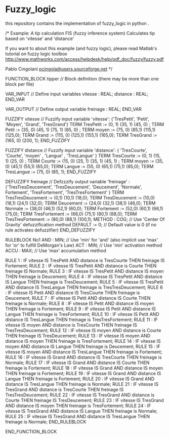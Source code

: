 # Fuzzy_logic
this repository contains the implementation of fuzzy_logic in python . 


/*
Example: A tip calculation FIS (fuzzy inference system)
Calculates tip based on 'vitesse' and 'distance'

If you want to about this example (and fuzzy logic), please
read Matlab's tutorial on fuzzy logic toolbox
http://www.mathworks.com/access/helpdesk/help/pdf_doc/fuzzy/fuzzy.pdf

Pablo Cingolani
pcingola@users.sourceforge.net
*/

FUNCTION_BLOCK tipper // Block definition (there may be more than one block per file)

VAR_INPUT // Define input variables
vitesse : REAL;
distance : REAL;
END_VAR

VAR_OUTPUT // Define output variable
freinage : REAL;
END_VAR

FUZZIFY vitesse // Fuzzify input variable 'vitesse': {'TresPetit', 'Petit', 'Moyen', 'Grand', 'TresGrand'}
TERM TresPetit := (0, 1) (35, 1) (45, 0) ;
TERM Petit := (35, 0) (45, 1) (75, 1) (85, 0) ;
TERM moyen := (75, 0) (85,1) (115,1) (125,0);
TERM Grand := (115, 0) (125,1) (155,1) (165,0);
TERM TresGrand := (165, 0) (200, 1);
END_FUZZIFY

FUZZIFY distance // Fuzzify input variable 'distance': { 'TresCourte', 'Courte', 'moyen' , 'Langue' , 'TresLangue' }
TERM TresCourte := (0, 1) (15, 1) (25, 0) ;
TERM Courte := (15, 0) (25, 1) (35, 1) (45, 1) ;
TERM moyen := (35, 0) (45,1) (55,1) (65,0);
TERM Langue := (55, 0) (65,1) (75,1) (85,0);
TERM TresLangue := (75, 0) (85, 1);
END_FUZZIFY

DEFUZZIFY freinage // Defzzzify output variable 'freinage' : {'TresTresDeucement', 'TresDeucement', 'Deucement', 'Normale', Fortement', 'TresFortement', 'TresTresFortement' }
TERM TresTresDeucement := (0,1) (10,1) (18,0);
TERM TresDeucement := (10,0) (18,1) (24,1) (32,0);
TERM Deucement := (24,0) (32,1) (38,1) (46,0);
TERM Normale := (38,0) (46,1) (52,1) (60,0);
TERM Fortement := (52,0) (60,1) (66,1) (75,0);
TERM TresFortement := (66,0) (75,1) (80,1) (88,0);
TERM TresTresFortement := (80,0) (88,1) (100,1);
METHOD : COG; // Use 'Center Of Gravity' defuzzification method
DEFAULT := 0; // Default value is 0 (if no rule activates defuzzifier)
END_DEFUZZIFY

RULEBLOCK No1
AND : MIN; // Use 'min' for 'and' (also implicit use 'max' for 'or' to fulfill DeMorgan's Law)
ACT : MIN; // Use 'min' activation method
ACCU : MAX; // Use 'max' accumulation method

RULE 1 : IF vitesse IS TresPetit AND distance is TresCourte THEN freinage IS Fortement;
RULE 2 : IF vitesse IS TresPetit AND distance is Courte THEN freinage IS Normale;
RULE 3 : IF vitesse IS TresPetit AND distance IS moyen THEN freinage is Deucement;
RULE 4 : IF vitesse IS TresPetit AND distance IS Langue THEN freinage is TresDeucement;
RULE 5 : IF vitesse IS TresPetit AND distance IS TresLangue THEN freinage is TresTresDeucement;
RULE 6 : IF vitesse IS Petit AND distance IS TresCourte THEN freinage is Deucement;
RULE 7 : IF vitesse IS Petit AND distance IS Courte THEN freinage is Normale;
RULE 8 : IF vitesse IS Petit AND distance IS moyen THEN freinage is Fortement;
RULE 9 : IF vitesse IS Petit AND distance IS Langue THEN freinage is TresFortement;
RULE 10 : IF vitesse IS Petit AND distance IS TresLangue THEN freinage is TresTresFortement;
RULE 11 : IF vitesse IS moyen AND distance is TresCourte THEN freinage IS TresTresDeucement;
RULE 12 : IF vitesse IS moyen AND distance is Courte THEN freinage IS TresDeucement;
RULE 13 : IF vitesse IS moyen AND distance IS moyen THEN freinage is TresFortement;
RULE 14 : IF vitesse IS moyen AND distance IS Langue THEN freinage is Deucement;
RULE 15 : IF vitesse IS moyen AND distance IS TresLangue THEN freinage is Fortement;
RULE 16 : IF vitesse IS Grand AND distance IS TresCourte THEN freinage is Normale;
RULE 17 : IF vitesse IS Grand AND distance IS Courte THEN freinage is Fortement;
RULE 18 : IF vitesse IS Grand AND distance IS moyen THEN freinage is Fortement;
RULE 19 : IF vitesse IS Grand AND distance IS Langue THEN freinage is Fortement;
RULE 20 : IF vitesse IS Grand AND distance IS TresLangue THEN freinage is Normale;
RULE 21 : IF vitesse IS TresGrand AND distance is TresCourte THEN freinage IS TresTresDeucement;
RULE 22 : IF vitesse IS TresGrand AND distance is Courte THEN freinage IS TresDeucement;
RULE 23 : IF vitesse IS TresGrand AND distance IS moyen THEN freinage is TresFortement;
RULE 24 : IF vitesse IS TresGrand AND distance IS Langue THEN freinage is Normale;
RULE 25 : IF vitesse IS TresGrand AND distance IS TresLangue THEN freinage is Normale;
END_RULEBLOCK

END_FUNCTION_BLOCK
